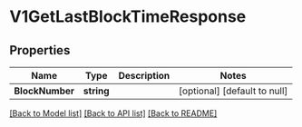 # V1GetLastBlockTimeResponse

## Properties
Name | Type | Description | Notes
------------ | ------------- | ------------- | -------------
**BlockNumber** | **string** |  | [optional] [default to null]

[[Back to Model list]](../README.md#documentation-for-models) [[Back to API list]](../README.md#documentation-for-api-endpoints) [[Back to README]](../README.md)

